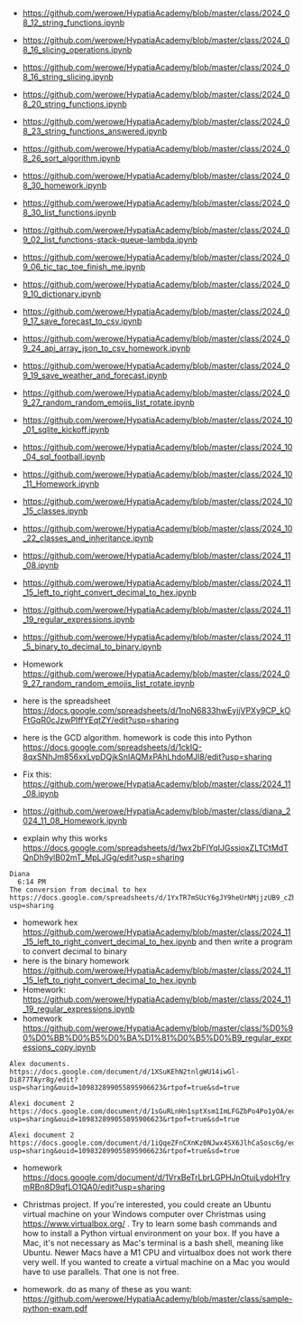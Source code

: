 

* https://github.com/werowe/HypatiaAcademy/blob/master/class/2024_08_12_string_functions.ipynb
* https://github.com/werowe/HypatiaAcademy/blob/master/class/2024_08_16_slicing_operations.ipynb
* https://github.com/werowe/HypatiaAcademy/blob/master/class/2024_08_16_string_slicing.ipynb
* https://github.com/werowe/HypatiaAcademy/blob/master/class/2024_08_20_string_functions.ipynb
* https://github.com/werowe/HypatiaAcademy/blob/master/class/2024_08_23_string_functions_answered.ipynb
* https://github.com/werowe/HypatiaAcademy/blob/master/class/2024_08_26_sort_algorithm.ipynb
* https://github.com/werowe/HypatiaAcademy/blob/master/class/2024_08_30_homework.ipynb
* https://github.com/werowe/HypatiaAcademy/blob/master/class/2024_08_30_list_functions.ipynb
* https://github.com/werowe/HypatiaAcademy/blob/master/class/2024_09_02_list_functions-stack-queue-lambda.ipynb
* https://github.com/werowe/HypatiaAcademy/blob/master/class/2024_09_06_tic_tac_toe_finish_me.ipynb
* https://github.com/werowe/HypatiaAcademy/blob/master/class/2024_09_10_dictionary.ipynb
* https://github.com/werowe/HypatiaAcademy/blob/master/class/2024_09_17_save_forecast_to_csv.ipynb
* https://github.com/werowe/HypatiaAcademy/blob/master/class/2024_09_24_api_array_json_to_csv_homework.ipynb
* https://github.com/werowe/HypatiaAcademy/blob/master/class/2024_09_19_save_weather_and_forecast.ipynb
* https://github.com/werowe/HypatiaAcademy/blob/master/class/2024_09_27_random_random_emojis_list_rotate.ipynb
* https://github.com/werowe/HypatiaAcademy/blob/master/class/2024_10_01_sqlite_kickoff.ipynb
* https://github.com/werowe/HypatiaAcademy/blob/master/class/2024_10_04_sql_football.ipynb
* https://github.com/werowe/HypatiaAcademy/blob/master/class/2024_10_11_Homework.ipynb
* https://github.com/werowe/HypatiaAcademy/blob/master/class/2024_10_15_classes.ipynb
* https://github.com/werowe/HypatiaAcademy/blob/master/class/2024_10_22_classes_and_inheritance.ipynb
* https://github.com/werowe/HypatiaAcademy/blob/master/class/2024_11_08.ipynb
* https://github.com/werowe/HypatiaAcademy/blob/master/class/2024_11_15_left_to_right_convert_decimal_to_hex.ipynb
* https://github.com/werowe/HypatiaAcademy/blob/master/class/2024_11_19_regular_expressions.ipynb
* https://github.com/werowe/HypatiaAcademy/blob/master/class/2024_11_5_binary_to_decimal_to_binary.ipynb

* Homework https://github.com/werowe/HypatiaAcademy/blob/master/class/2024_09_27_random_random_emojis_list_rotate.ipynb
*  here is the spreadsheet https://docs.google.com/spreadsheets/d/1noN6833hwEyjjVPXy9CP_kOFtGqR0cJzwPIffYEqtZY/edit?usp=sharing
* here is the GCD algorithm.  homework is code this into Python https://docs.google.com/spreadsheets/d/1ckIQ-8qxSNhJm856xxLvpDQjkSnIAQMxPAhLhdoMJl8/edit?usp=sharing
* Fix this:  https://github.com/werowe/HypatiaAcademy/blob/master/class/2024_11_08.ipynb
*  https://github.com/werowe/HypatiaAcademy/blob/master/class/diana_2024_11_08_Homework.ipynb
*  explain why this works https://docs.google.com/spreadsheets/d/1wx2bFlYqIJGssioxZLTCtMdTQnDh9ylB02mT_MpLJGg/edit?usp=sharing


```
Diana
  6:14 PM
The conversion from decimal to hex
https://docs.google.com/spreadsheets/d/1YxTR7mSUcY6gJY9heUrNMjjzUB9_cZh2UaMw86gPL88/edit?usp=sharing
```


* homework hex https://github.com/werowe/HypatiaAcademy/blob/master/class/2024_11_15_left_to_right_convert_decimal_to_hex.ipynb
and then write a program to convert decimal to binary
* here is the binary homework https://github.com/werowe/HypatiaAcademy/blob/master/class/2024_11_15_left_to_right_convert_decimal_to_hex.ipynb
* Homework:  https://github.com/werowe/HypatiaAcademy/blob/master/class/2024_11_19_regular_expressions.ipynb
* homework https://github.com/werowe/HypatiaAcademy/blob/master/class/%D0%90%D0%BB%D0%B5%D0%BA%D1%81%D0%B5%D0%B9_regular_expressions_copy.ipynb

 

```
Alex documents.  https://docs.google.com/document/d/1XSuKEhN2tnlgWU14iwGl-Di877TAyr8g/edit?usp=sharing&ouid=109832899055895906623&rtpof=true&sd=true
 
Alexi document 2 https://docs.google.com/document/d/1sGuRLnHn1sptXsm1ImLFGZbPo4Po1yOA/edit?usp=sharing&ouid=109832899055895906623&rtpof=true&sd=true
 
Alexi document 2 https://docs.google.com/document/d/1iQqeZFnCXnKz0NJwx4SX6JlhCaSosc6g/edit?usp=sharing&ouid=109832899055895906623&rtpof=true&sd=true

```

 
* homework https://docs.google.com/document/d/1VrxBeTrLbrLGPHJnOtuiLydoH1rymRBn8D9qfLO1QA0/edit?usp=sharing


* Christmas project.  If you're interested, you could create an Ubuntu virtual machine on your Windows computer over Christmas using https://www.virtualbox.org/ .  Try to learn some bash commands and how to install a Python virtual environment on your box.  If you have a Mac, it's not necessary as Mac's terminal is a bash shell, meaning like Ubuntu.  Newer Macs have a M1 CPU and virtualbox does not work there very well.  If you wanted to create a virtual machine on a Mac you would have to use parallels.  That one is not free.


* homework.  do as many of these as you want:  https://github.com/werowe/HypatiaAcademy/blob/master/class/sample-python-exam.pdf
 




